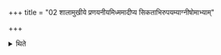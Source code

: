 +++
title = "02 शालामुखीये प्रणयनीयमिध्ममादीप्य सिकताभिरुपयम्याग्नीषोमाभ्याम्"

+++

<details><summary>थिते</summary>

शालामुखीये प्रणयनीयमिध्ममादीप्य सिकताभिरुपयम्याग्नीषोमाभ्यां प्रणीयमानाभ्यामनुब्रूहीति सम्प्रेष्यति । प्रणीयमानाभ्यामनुब्रूहीति वा २
</details>
